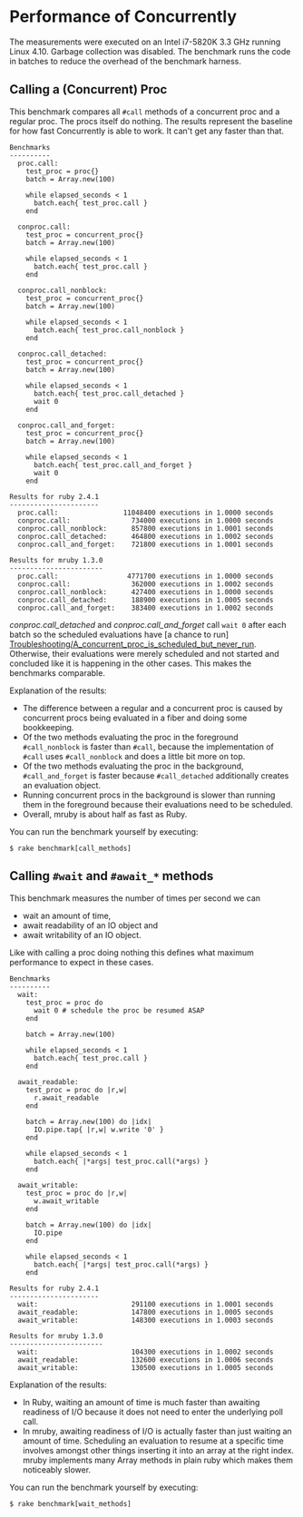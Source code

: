 # Performance of Concurrently

The measurements were executed on an Intel i7-5820K 3.3 GHz running Linux 4.10.
Garbage collection was disabled. The benchmark runs the code in batches to
reduce the overhead of the benchmark harness.

## Calling a (Concurrent) Proc

This benchmark compares all `#call` methods of a concurrent proc and a regular
proc. The procs itself do nothing. The results represent the baseline for how
fast Concurrently is able to work. It can't get any faster than that.

    Benchmarks
    ----------
      proc.call:
        test_proc = proc{}
        batch = Array.new(100)
        
        while elapsed_seconds < 1
          batch.each{ test_proc.call }
        end
        
      conproc.call:
        test_proc = concurrent_proc{}
        batch = Array.new(100)
        
        while elapsed_seconds < 1
          batch.each{ test_proc.call }
        end
        
      conproc.call_nonblock:
        test_proc = concurrent_proc{}
        batch = Array.new(100)
        
        while elapsed_seconds < 1
          batch.each{ test_proc.call_nonblock }
        end
        
      conproc.call_detached:
        test_proc = concurrent_proc{}
        batch = Array.new(100)
        
        while elapsed_seconds < 1
          batch.each{ test_proc.call_detached }
          wait 0
        end
        
      conproc.call_and_forget:
        test_proc = concurrent_proc{}
        batch = Array.new(100)
        
        while elapsed_seconds < 1
          batch.each{ test_proc.call_and_forget }
          wait 0
        end
        
    Results for ruby 2.4.1
    ----------------------
      proc.call:                11048400 executions in 1.0000 seconds
      conproc.call:               734000 executions in 1.0000 seconds
      conproc.call_nonblock:      857800 executions in 1.0001 seconds
      conproc.call_detached:      464800 executions in 1.0002 seconds
      conproc.call_and_forget:    721800 executions in 1.0001 seconds
    
    Results for mruby 1.3.0
    -----------------------
      proc.call:                 4771700 executions in 1.0000 seconds
      conproc.call:               362000 executions in 1.0002 seconds
      conproc.call_nonblock:      427400 executions in 1.0000 seconds
      conproc.call_detached:      188900 executions in 1.0005 seconds
      conproc.call_and_forget:    383400 executions in 1.0002 seconds

*conproc.call_detached* and *conproc.call_and_forget* call `wait 0` after each
batch so the scheduled evaluations have [a chance to run]
[Troubleshooting/A_concurrent_proc_is_scheduled_but_never_run]. Otherwise,
their evaluations were merely scheduled and not started and concluded like it
is happening in the other cases. This makes the benchmarks comparable.

Explanation of the results:

* The difference between a regular and a concurrent proc is caused by
  concurrent procs being evaluated in a fiber and doing some bookkeeping.
* Of the two methods evaluating the proc in the foreground `#call_nonblock`
  is faster than `#call`, because the implementation of `#call` uses
  `#call_nonblock` and does a little bit more on top.
* Of the two methods evaluating the proc in the background, `#call_and_forget`
  is faster because `#call_detached` additionally creates an evaluation
  object.
* Running concurrent procs in the background is slower than running them in the
  foreground because their evaluations need to be scheduled.
* Overall, mruby is about half as fast as Ruby.

You can run the benchmark yourself by executing:

    $ rake benchmark[call_methods]


## Calling `#wait` and `#await_*` methods

This benchmark measures the number of times per second we can

* wait an amount of time,
* await readability of an IO object and
* await writability of an IO object.

Like with calling a proc doing nothing this defines what maximum performance
to expect in these cases.

    Benchmarks
    ----------
      wait:
        test_proc = proc do
          wait 0 # schedule the proc be resumed ASAP
        end
        
        batch = Array.new(100)
        
        while elapsed_seconds < 1
          batch.each{ test_proc.call }
        end
        
      await_readable:
        test_proc = proc do |r,w|
          r.await_readable
        end
        
        batch = Array.new(100) do |idx|
          IO.pipe.tap{ |r,w| w.write '0' }
        end
        
        while elapsed_seconds < 1
          batch.each{ |*args| test_proc.call(*args) }
        end
        
      await_writable:
        test_proc = proc do |r,w|
          w.await_writable
        end
        
        batch = Array.new(100) do |idx|
          IO.pipe
        end
        
        while elapsed_seconds < 1
          batch.each{ |*args| test_proc.call(*args) }
        end
        
    Results for ruby 2.4.1
    ----------------------
      wait:                       291100 executions in 1.0001 seconds
      await_readable:             147800 executions in 1.0005 seconds
      await_writable:             148300 executions in 1.0003 seconds
    
    Results for mruby 1.3.0
    -----------------------
      wait:                       104300 executions in 1.0002 seconds
      await_readable:             132600 executions in 1.0006 seconds
      await_writable:             130500 executions in 1.0005 seconds

Explanation of the results:

* In Ruby, waiting an amount of time is much faster than awaiting readiness of
  I/O because it does not need to enter the underlying poll call.
* In mruby, awaiting readiness of I/O is actually faster than just waiting an
  amount of time. Scheduling an evaluation to resume at a specific time
  involves amongst other things inserting it into an array at the right index.
  mruby implements many Array methods in plain ruby which makes them noticeably
  slower.

You can run the benchmark yourself by executing:

    $ rake benchmark[wait_methods]


[Troubleshooting/A_concurrent_proc_is_scheduled_but_never_run]: http://www.rubydoc.info/github/christopheraue/m-ruby-concurrently/file/guides/Troubleshooting.md#A_concurrent_proc_is_scheduled_but_never_run